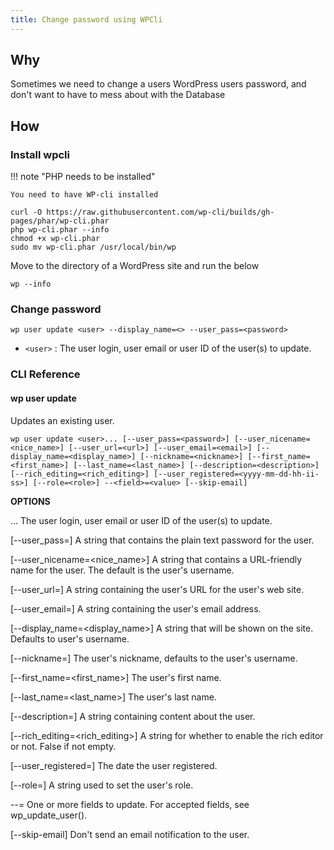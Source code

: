 ```yaml
---
title: Change password using WPCli
---
```


## Why

Sometimes we need to change a users WordPress users password, and don't want to have to mess about with the Database

## How

### Install wpcli

!!! note "PHP needs to be installed"

    You need to have WP-cli installed

```shell
curl -O https://raw.githubusercontent.com/wp-cli/builds/gh-pages/phar/wp-cli.phar
php wp-cli.phar --info
chmod +x wp-cli.phar
sudo mv wp-cli.phar /usr/local/bin/wp
```

Move to the directory of a WordPress site and run the below

```shell
wp --info
```

### Change password

```shell
wp user update <user> --display_name=<> --user_pass=<password>
```

* `<user>` : The user login, user email or user ID of the user(s) to update.

### CLI Reference

#### wp user update

Updates an existing user.

```
wp user update <user>... [--user_pass=<password>] [--user_nicename=<nice_name>] [--user_url=<url>] [--user_email=<email>] [--display_name=<display_name>] [--nickname=<nickname>] [--first_name=<first_name>] [--last_name=<last_name>] [--description=<description>] [--rich_editing=<rich_editing>] [--user_registered=<yyyy-mm-dd-hh-ii-ss>] [--role=<role>] --<field>=<value> [--skip-email]
```

**OPTIONS**

 <user>...
  The user login, user email or user ID of the user(s) to update.

 [--user_pass=<password>]
  A string that contains the plain text password for the user.

 [--user_nicename=<nice_name>]
  A string that contains a URL-friendly name for the user. The default is the user's username.

 [--user_url=<url>]
  A string containing the user's URL for the user's web site.

 [--user_email=<email>]
  A string containing the user's email address.

 [--display_name=<display_name>]
  A string that will be shown on the site. Defaults to user's username.

 [--nickname=<nickname>]
  The user's nickname, defaults to the user's username.

 [--first_name=<first_name>]
  The user's first name.

 [--last_name=<last_name>]
  The user's last name.

 [--description=<description>]
  A string containing content about the user.

 [--rich_editing=<rich_editing>]
  A string for whether to enable the rich editor or not. False if not empty.

 [--user_registered=<yyyy-mm-dd-hh-ii-ss>]
  The date the user registered.

 [--role=<role>]
  A string used to set the user's role.

 --<field>=<value>
  One or more fields to update. For accepted fields, see wp_update_user().

 [--skip-email]
  Don't send an email notification to the user.
